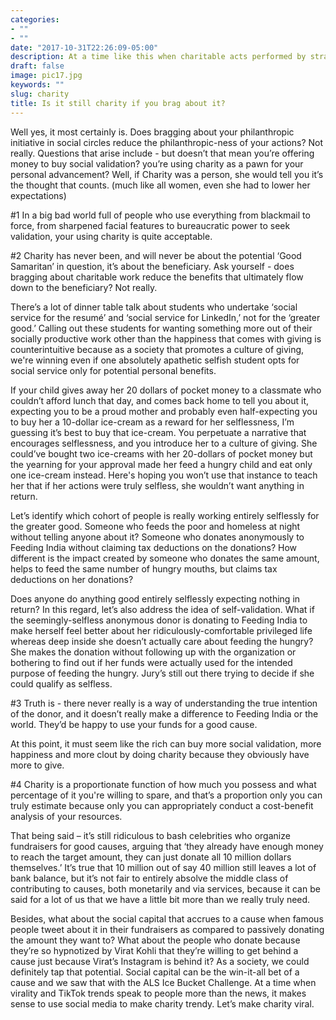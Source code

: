 ```yaml
---
categories:
- ""
- ""
date: "2017-10-31T22:26:09-05:00"
description: At a time like this when charitable acts performed by strangers are saving the day for many, I am penning down my thoughts on charity, and what it means to encourage a culture of giving. 
draft: false
image: pic17.jpg
keywords: ""
slug: charity
title: Is it still charity if you brag about it?
---
```

Well yes, it most certainly is. Does bragging about your philanthropic initiative in social circles reduce the philanthropic-ness of your actions? Not really. Questions that arise include - but doesn’t that mean you’re offering money to buy social validation? you’re using charity as a pawn for your personal advancement? Well, if Charity was a person, she would tell you it’s the thought that counts. (much like all women, even she had to lower her expectations)

#1 In a big bad world full of people who use everything from blackmail to force, from sharpened facial features to bureaucratic power to seek validation, your using charity is quite acceptable.

#2 Charity has never been, and will never be about the potential ‘Good Samaritan’ in question, it’s about the beneficiary. Ask yourself - does bragging about charitable work reduce the benefits that ultimately flow down to the beneficiary? Not really.

There’s a lot of dinner table talk about students who undertake ‘social service for the resumé’ and ‘social service for LinkedIn,’ not for the ‘greater good.’ Calling out these students for wanting something more out of their socially productive work other than the happiness that comes with giving is counterintuitive because as a society that promotes a culture of giving, we're winning even if one absolutely apathetic selfish student opts for social service only for potential personal benefits.

If your child gives away her 20 dollars of pocket money to a classmate who couldn’t afford lunch that day, and comes back home to tell you about it, expecting you to be a proud mother and probably even half-expecting you to buy her a 10-dollar ice-cream as a reward for her selflessness, I’m guessing it’s best to buy that ice-cream. You perpetuate a narrative that encourages selflessness, and you introduce her to a culture of giving. She could’ve bought two ice-creams with her 20-dollars of pocket money but the yearning for your approval made her feed a hungry child and eat only one ice-cream instead. Here's hoping you won’t use that instance to teach her that if her actions were truly selfless, she wouldn’t want anything in return.

Let’s identify which cohort of people is really working entirely selflessly for the greater good. Someone who feeds the poor and homeless at night without telling anyone about it? Someone who donates anonymously to Feeding India without claiming tax deductions on the donations? How different is the impact created by someone who donates the same amount, helps to feed the same number of hungry mouths, but claims tax deductions on her donations?

Does anyone do anything good entirely selflessly expecting nothing in return?
In this regard, let’s also address the idea of self-validation. What if the seemingly-selfless anonymous donor is donating to Feeding India to make herself feel better about her ridiculously-comfortable privileged life whereas deep inside she doesn’t actually care about feeding the hungry? She makes the donation without following up with the organization or bothering to find out if her funds were actually used for the intended purpose of feeding the hungry. Jury’s still out there trying to decide if she could qualify as selfless.

#3 Truth is - there never really is a way of understanding the true intention of the donor, and it doesn’t really make a difference to Feeding India or the world. They’d be happy to use your funds for a good cause.

At this point, it must seem like the rich can buy more social validation, more happiness and more clout by doing charity because they obviously have more to give.

#4 Charity is a proportionate function of how much you possess and what percentage of it you're willing to spare, and that’s a proportion only you can truly estimate because only you can appropriately conduct a cost-benefit analysis of your resources.

That being said – it’s still ridiculous to bash celebrities who organize fundraisers for good causes, arguing that ‘they already have enough money to reach the target amount, they can just donate all 10 million dollars themselves.’ It’s true that 10 million out of say 40 million still leaves a lot of bank balance, but it’s not fair to entirely absolve the middle class of contributing to causes, both monetarily and via services, because it can be said for a lot of us that we have a little bit more than we really truly need.

Besides, what about the social capital that accrues to a cause when famous people tweet about it in their fundraisers as compared to passively donating the amount they want to? What about the people who donate because they’re so hypnotized by Virat Kohli that they’re willing to get behind a cause just because Virat’s Instagram is behind it? As a society, we could definitely tap that potential. Social capital can be the win-it-all bet of a cause and we saw that with the ALS Ice Bucket Challenge. At a time when virality and TikTok trends speak to people more than the news, it makes sense to use social media to make charity trendy. Let’s make charity viral. 
